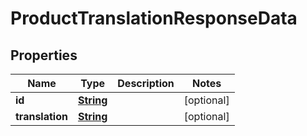 
# ProductTranslationResponseData

## Properties
Name | Type | Description | Notes
------------ | ------------- | ------------- | -------------
**id** | [**String**](String.md) |  |  [optional]
**translation** | [**String**](String.md) |  |  [optional]




